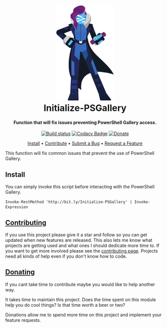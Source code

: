 <h1 align="center">
  <br>
  <img src=".\Media\powershell-hero.svg" alt="logo" height = 300 ></a>
  <br>
  Initialize-PSGallery
  <br>
</h1>

<h4 align="center">

Function that will fix issues preventing PowerShell Gallery access.

</h4>

<div align="center">

[![Build status](https://ci.appveyor.com/api/projects/status/gkmh0h0234s1x7rt?svg=true)](https://ci.appveyor.com/project/christaylorcodes/connectwisemanageapi)
[![Codacy Badge](https://app.codacy.com/project/badge/Grade/a28d32ca401b431a8c8074293383157a)](https://www.codacy.com/gh/christaylorcodes/Initialize-PSGallery/dashboard?utm_source=github.com&amp;utm_medium=referral&amp;utm_content=christaylorcodes/Initialize-PSGallery&amp;utm_campaign=Badge_Grade)
[![Donate](https://img.shields.io/badge/$-donate-ff69b4.svg?maxAge=2592000&amp;style=flat)](https://github.com/christaylorcodes/GitHub-Template/blob/main/DONATE.md)

</div>
<p align="center">
    <a href="#install">Install</a> •
    <a href="https://github.com/christaylorcodes/GitHub-Template/blob/main/CONTRIBUTING.md">Contribute</a> •
    <a href="https://github.com/christaylorcodes/GitHub-Template/blob/main/CONTRIBUTING.md#reporting-bugs">Submit a Bug</a> •
    <a href="https://github.com/christaylorcodes/GitHub-Template/blob/main/CONTRIBUTING.md#suggesting-enhancements">Request a Feature</a>
</p>

<!-- Summary -->

This function will fix common issues that prevent the use of PowerShell Gallery.

<!-- Summary -->

## Install

You can simply invoke this script before interacting with the PowerShell Gallery.

```
Invoke-RestMethod 'http://bit.ly/Initialize-PSGallery' | Invoke-Expression
```

## [Contributing](https://github.com/christaylorcodes/GitHub-Template/blob/main/CONTRIBUTING.md)

If you use this project please give it a star and follow so you can get updated when new features are released. This also lets me know what projects are getting used and what ones I should dedicate more time to. If you want to get more involved please see the [contributing page](https://github.com/christaylorcodes/GitHub-Template/blob/main/CONTRIBUTING.md). Projects need all kinds of help even if you don't know how to code.

## [Donating](https://github.com/christaylorcodes/GitHub-Template/blob/main/DONATE.md)

If you cant take time to contribute maybe you would like to help another way.

It takes time to maintain this project. Does the time spent on this module help you do cool things? Is that time worth a beer or two?

Donations allow me to spend more time on this project and implement your feature requests.